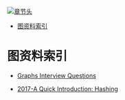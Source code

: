 [![章节头](https://parg.co/UGo)](https://parg.co/b4z) 
 - [图资料索引](#%E5%9B%BE%E8%B5%84%E6%96%99%E7%B4%A2%E5%BC%95) 



# 图资料索引



- [Graphs Interview Questions](http://www.techiedelight.com/graphs-interview-questions/)

- [2017-A Quick Introduction: Hashing](https://hackernoon.com/a-quick-introduction-hashing-c32d1dc91871)